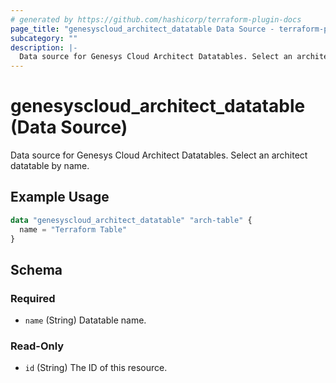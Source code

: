 ```yaml
---
# generated by https://github.com/hashicorp/terraform-plugin-docs
page_title: "genesyscloud_architect_datatable Data Source - terraform-provider-genesyscloud-jonesb"
subcategory: ""
description: |-
  Data source for Genesys Cloud Architect Datatables. Select an architect datatable by name.
---
```


# genesyscloud_architect_datatable (Data Source)

Data source for Genesys Cloud Architect Datatables. Select an architect datatable by name.

## Example Usage

```terraform
data "genesyscloud_architect_datatable" "arch-table" {
  name = "Terraform Table"
}
```

<!-- schema generated by tfplugindocs -->
## Schema

### Required

- `name` (String) Datatable name.

### Read-Only

- `id` (String) The ID of this resource.


